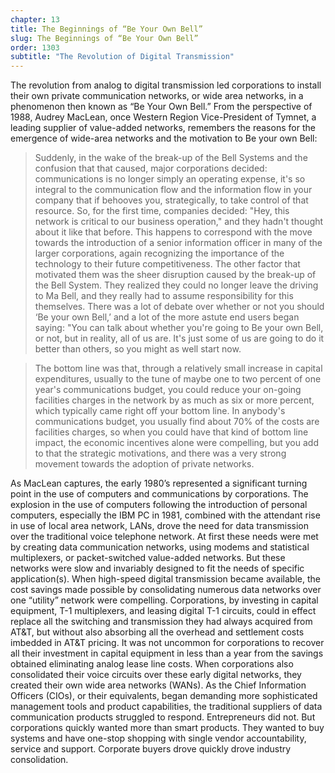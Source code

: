 ```yaml
---
chapter: 13
title: The Beginnings of “Be Your Own Bell”
slug: The Beginnings of “Be Your Own Bell”
order: 1303
subtitle: "The Revolution of Digital Transmission"
---
```

The revolution from analog to digital transmission led corporations to install their own private communication networks, or wide area networks, in a phenomenon then known as “Be Your Own Bell.” From the perspective of 1988, Audrey MacLean, once Western Region Vice-President of Tymnet, a leading supplier of value-added networks, remembers the reasons for the emergence of wide-area networks and the motivation to Be your own Bell:

>Suddenly, in the wake of the break-up of the Bell Systems and the confusion that that caused, major corporations decided: communications is no longer simply an operating expense, it's so integral to the communication flow and the information flow in your company that if behooves you, strategically, to take control of that resource. So, for the first time, companies decided:  "Hey, this network is critical to our business operation," and they hadn't thought about it like that before. This happens to correspond with the move towards the introduction of a senior information officer in many of the larger corporations, again recognizing the importance of the technology to their future competitiveness. The other factor that motivated them was the sheer disruption caused by the break-up of the Bell System. They realized they could no longer leave the driving to Ma Bell, and they really had to assume responsibility for this themselves. There was a lot of debate over whether or not you should ‘Be your own Bell,’ and a lot of the more astute end users began saying: "You can talk about whether you're going to Be your own Bell, or not, but in reality, all of us are. It's just some of us are going to do it better than others, so you might as well start now.

>The bottom line was that, through a relatively small increase in capital expenditures, usually to the tune of maybe one to two percent of one year's communications budget, you could reduce your on-going facilities charges in the network by as much as six or more percent, which typically came right off your bottom line. In anybody's communications budget, you usually find about 70% of the costs are facilities charges, so when you could have that kind of bottom line impact, the economic incentives alone were compelling, but you add to that the strategic motivations, and there was a very strong movement towards the adoption of private networks.

As MacLean captures, the early 1980’s represented a significant turning point in the use of computers and communications by corporations. The explosion in the use of computers following the introduction of personal computers, especially the IBM PC in 1981, combined with the attendant rise in use of local area network, LANs, drove the need for data transmission over the traditional voice telephone network. At first these needs were met by creating data communication networks, using modems and statistical multiplexers, or packet-switched value-added networks. But these networks were slow and invariably designed to fit the needs of specific application(s). When high-speed digital transmission became available, the cost savings made possible by consolidating numerous data networks over one “utility” network were compelling. Corporations, by investing in capital equipment, T-1 multiplexers, and leasing digital T-1 circuits, could in effect replace all the switching and transmission they had always acquired from AT&T, but without also absorbing all the overhead and settlement costs imbedded in AT&T pricing. It was not uncommon for corporations to recover all their investment in capital equipment in less than a year from the savings obtained eliminating analog lease line costs. When corporations also consolidated their voice circuits over these early digital networks, they created their own wide area networks (WANs). As the Chief Information Officers (CIOs), or their equivalents, began demanding more sophisticated management tools and product capabilities, the traditional suppliers of data communication products struggled to respond. Entrepreneurs did not. But corporations quickly wanted more than smart products. They wanted to buy systems and have one-stop shopping with single vendor accountability, service and support. Corporate buyers drove quickly drove industry consolidation.
